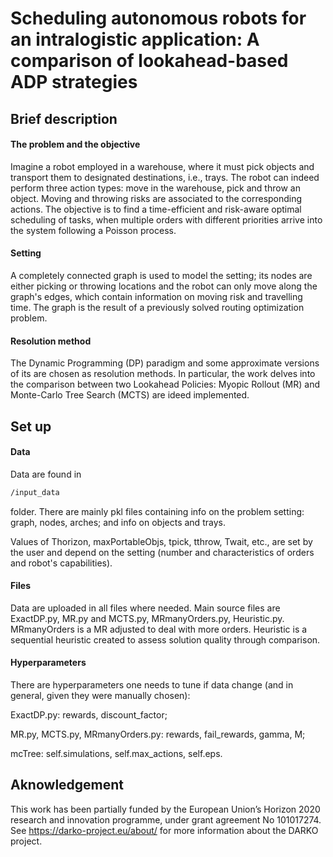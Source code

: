 # Scheduling autonomous robots for an intralogistic application: A comparison of lookahead-based ADP strategies

## Brief description
#### The problem and the objective 
Imagine a robot employed in a warehouse, where it must pick objects and transport them to designated destinations, i.e., trays.
The robot can indeed perform three action types: move in the warehouse, pick and throw an object. Moving and throwing risks are associated to the corresponding actions.
The objective is to find a time-efficient and risk-aware optimal scheduling of tasks, when multiple orders with different priorities arrive into the system following a Poisson process.

#### Setting
A completely connected graph is used to model the setting; its nodes are either picking or throwing locations and the robot can only move along the graph's edges, which contain information on moving risk and travelling time. The graph is the result of a previously solved routing optimization problem. 

#### Resolution method
The Dynamic Programming (DP) paradigm and some approximate versions of its are chosen as resolution methods. In particular, the work delves into the comparison between two Lookahead Policies: Myopic Rollout (MR) and Monte-Carlo Tree Search (MCTS) are ideed implemented.

## Set up
#### Data
Data are found in 
```bash 
/input_data
```
folder. There are mainly pkl files containing info on the problem setting: graph, nodes, arches; and info on objects and trays.

Values of Thorizon, maxPortableObjs, tpick, tthrow, Twait, etc., are set by the user and depend on the setting (number and characteristics of orders and robot's capabilities).

#### Files

Data are uploaded in all files where needed. Main source files are ExactDP.py, MR.py and MCTS.py, MRmanyOrders.py, Heuristic.py.
MRmanyOrders is a MR adjusted to deal with more orders. Heuristic is a sequential heuristic created to assess solution quality through comparison.

#### Hyperparameters

There are hyperparameters one needs to tune if data change (and in general, given they were manually chosen):

ExactDP.py: rewards, discount_factor;

MR.py, MCTS.py, MRmanyOrders.py: rewards, fail_rewards, gamma, M;

mcTree: self.simulations, self.max_actions, self.eps.

## Aknowledgement
This work has been partially funded by the European Union’s Horizon 2020 research and innovation programme, under grant agreement No 101017274.
See https://darko-project.eu/about/ for more information about the DARKO project.
